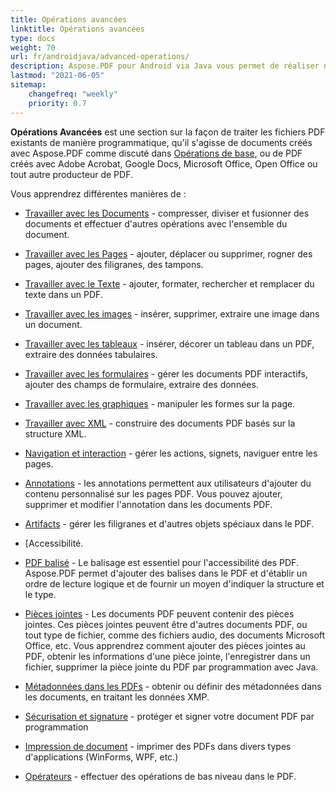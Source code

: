 ```yaml
---
title: Opérations avancées 
linktitle: Opérations avancées 
type: docs
weight: 70
url: fr/androidjava/advanced-operations/
description: Aspose.PDF pour Android via Java vous permet de réaliser non seulement des tâches simples. Vous pouvez fixer des objectifs difficiles et les résoudre facilement.
lastmod: "2021-06-05"
sitemap:
    changefreq: "weekly"
    priority: 0.7
---
```


**Opérations Avancées** est une section sur la façon de traiter les fichiers PDF existants de manière programmatique, qu'il s'agisse de documents créés avec Aspose.PDF comme discuté dans [Opérations de base](/pdf/androidjava/basic-operations), ou de PDF créés avec Adobe Acrobat, Google Docs, Microsoft Office, Open Office ou tout autre producteur de PDF.

Vous apprendrez différentes manières de :

- [Travailler avec les Documents](/pdf/androidjava/working-with-documents/) - compresser, diviser et fusionner des documents et effectuer d'autres opérations avec l'ensemble du document.
- [Travailler avec les Pages](/pdf/androidjava/working-with-pages/) - ajouter, déplacer ou supprimer, rogner des pages, ajouter des filigranes, des tampons.

- [Travailler avec le Texte](/pdf/androidjava/working-with-text/) - ajouter, formater, rechercher et remplacer du texte dans un PDF.
- [Travailler avec les images](/pdf/androidjava/working-with-images/) - insérer, supprimer, extraire une image dans un document.
- [Travailler avec les tableaux](/pdf/androidjava/working-with-tables/) - insérer, décorer un tableau dans un PDF, extraire des données tabulaires.
- [Travailler avec les formulaires](/pdf/androidjava/working-with-forms/) - gérer les documents PDF interactifs, ajouter des champs de formulaire, extraire des données.
- [Travailler avec les graphiques](/pdf/androidjava/graphs/) - manipuler les formes sur la page.
- [Travailler avec XML](/pdf/androidjava/working-with-xml) - construire des documents PDF basés sur la structure XML.
- [Navigation et interaction](/pdf/androidjava/navigation-and-interaction/) - gérer les actions, signets, naviguer entre les pages.
- [Annotations](/pdf/androidjava/annotations/) - les annotations permettent aux utilisateurs d'ajouter du contenu personnalisé sur les pages PDF. Vous pouvez ajouter, supprimer et modifier l'annotation dans les documents PDF.
- [Artifacts](/pdf/androidjava/artifacts/) - gérer les filigranes et d'autres objets spéciaux dans le PDF.
- [Accessibilité.
 - [PDF balisé](/pdf/androidjava/accessibility-tagged-pdf/) - Le balisage est essentiel pour l'accessibilité des PDF. Aspose.PDF permet d'ajouter des balises dans le PDF et d'établir un ordre de lecture logique et de fournir un moyen d'indiquer la structure et le type.
- [Pièces jointes](/pdf/androidjava/attachments/) - Les documents PDF peuvent contenir des pièces jointes. Ces pièces jointes peuvent être d'autres documents PDF, ou tout type de fichier, comme des fichiers audio, des documents Microsoft Office, etc. Vous apprendrez comment ajouter des pièces jointes au PDF, obtenir les informations d'une pièce jointe, l'enregistrer dans un fichier, supprimer la pièce jointe du PDF par programmation avec Java.
- [Métadonnées dans les PDFs](/pdf/androidjava/pdf-file-metadata/) - obtenir ou définir des métadonnées dans les documents, en traitant les données XMP.
- [Sécurisation et signature](/pdf/androidjava/securing-and-signing/) - protéger et signer votre document PDF par programmation
- [Impression de document](/pdf/androidjava/print-pdf-file/) - imprimer des PDFs dans divers types d'applications (WinForms, WPF, etc.)

- [Opérateurs](/pdf/androidjava/operators/) - effectuer des opérations de bas niveau dans le PDF.